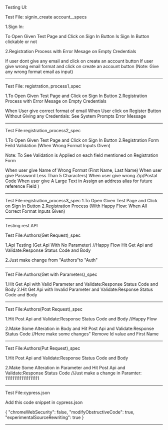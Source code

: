 Testing UI:

Test File: signin_create account__specs

1.Sign In: 

To Open Given Test Page and Click on Sign In Button
Is Sign In Button clickable or not 

2.Registration Process with Error Mesage on Empty Credentials

If user dont give any email and click on create an account button
If user give wrong email format and click on create an account button  (Note: Give any wrong format email as input)

------------------------------------------------------------------------------------------------------------------------------------------

Test File: registration_process1_spec

1.To Open Given Test Page and Click on Sign In Button
2.Registration Process with Error Mesage on Empty Credentials

When User give correct format of email
When User click on Register Button Without Giving any Credentials: See System Prompts Error Message

-------------------------------------------------------------------------------------------------------------------------------------------

Test File:registration_process2_spec

1.To Open Given Test Page and Click on Sign In Button
2.Registration Form Feild Validation (When Wrong Format Inputs Given)
  
  Note: To See Validation is Applied on each field mentioned on Registration Form 
 
When user give Name of Wrong Format (First Name, Last Name)
When user give Password Less Than 5 Characters)
When user give wrong Zip/Postal Code
When user give A Large Text in Assign an address alias for future reference Field )

-------------------------------------------------------------------------------------------------------------------------------------------

Test File:registration_process3_spec
1.To Open Given Test Page and Click on Sign In Button
2.Registration Process (With Happy Flow: When All Correct Format Inputs Given)

-------------------------------------------------------------------------------------------------------------------------------------------





Testing rest API

Test File:Authors(Get Request)_spec

1.Api Testing (Get Api With No Parameter)
//Happy Flow
Hit Get Api and Validate:Response Status Code and Body

2.Just make change from "Authors"to "Auth"

-------------------------------------------------------------------------------------------------------------------------------------------

Test File:Authors(Get with Parameters)_spec

1.Hit Get Api with Valid Parameter and Validate:Response Status Code and Body
2.Hit Get Api with Invalid Parameter and Validate:Response Status Code and Body

-------------------------------------------------------------------------------------------------------------------------------------------

Test File:Authors(Post Request)_spec

1.Hit Post Api and Validate:Response Status Code and Body
  //Happy Flow

2.Make Some Alteration in Body and Hit Post Api and Validate:Response Status Code
  //Here make some changes" Remove Id value and First Name

-------------------------------------------------------------------------------------------------------------------------------------------

Test File:Authors(Put Request)_spec

1.Hit Post Api and Validate:Response Status Code and Body

2.Make Some Alteration in Parameter and Hit Post Api and Validate:Response Status Code
  //Just make a change in Paramter: 1111111111111111111

--------------------------------------------------------------------------------------------------------------------------------------------

Test File:cypress.json

Add this code snippet in cypress.json

{
    "chromeWebSecurity": false,
    "modifyObstructiveCode": true,
"experimentalSourceRewriting": true
}

--------------------------------------------------------------------------------------------------------------------------------------------





























